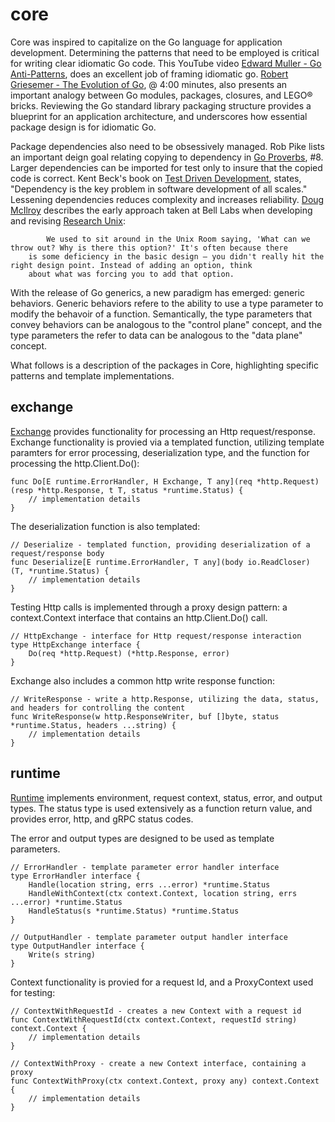 # core

Core was inspired to capitalize on the Go language for application development. Determining the patterns that need to be employed is critical for writing clear idiomatic Go code. This YouTube video [Edward Muller - Go Anti-Patterns][emuller], does an excellent job of framing idiomatic go. 
[Robert Griesemer - The Evolution of Go][rgriesemer], @ 4:00 minutes, also presents an important analogy between Go modules, packages, closures, and LEGO® bricks. Reviewing the Go standard library packaging structure provides a blueprint for an application architecture, and underscores how essential package design is for idiomatic Go. 

Package dependencies also need to be obsessively managed. Rob Pike lists an important deign goal relating copying to dependency in [Go Proverbs][rpike], #8. Larger dependencies can be imported for test only to insure that the copied code is correct. Kent Beck's book on [Test Driven Development][kbeck], states, "Dependency is the key problem in software development of all scales." Lessening dependencies reduces complexity and increases reliability. [Doug McIlroy][dmcilroy] describes the early approach taken at Bell Labs when developing and revising [Research Unix][runix]: 

            We used to sit around in the Unix Room saying, 'What can we throw out? Why is there this option?' It's often because there 
	    is some deficiency in the basic design — you didn't really hit the right design point. Instead of adding an option, think 
	    about what was forcing you to add that option.

With the release of Go generics, a new paradigm has emerged: generic behaviors. Generic behaviors refere to the ability to use a type parameter to modify the behavoir of a function. Semantically, the type parameters that convey behaviors can be analogous to the "control plane" concept, and the type parameters the refer to data can be analogous to the "data plane" concept. 

What follows is a description of the packages in Core, highlighting specific patterns and template implementations.  



## exchange
[Exchange][exchangepkg] provides functionality for processing an Http request/response. Exchange functionality is provied via a templated function, utilizing
template paramters for error processing, deserialization type, and the function for processing the http.Client.Do():

~~~
func Do[E runtime.ErrorHandler, H Exchange, T any](req *http.Request) (resp *http.Response, t T, status *runtime.Status) {
    // implementation details
}
~~~

The deserialization function is also templated:

~~~
// Deserialize - templated function, providing deserialization of a request/response body
func Deserialize[E runtime.ErrorHandler, T any](body io.ReadCloser) (T, *runtime.Status) {
    // implementation details
}
~~~

Testing Http calls is implemented through a proxy design pattern: a context.Context interface that contains an http.Client.Do() call.

~~~
// HttpExchange - interface for Http request/response interaction
type HttpExchange interface {
	Do(req *http.Request) (*http.Response, error)
}
~~~

Exchange also includes a common http write response function:

~~~
// WriteResponse - write a http.Response, utilizing the data, status, and headers for controlling the content
func WriteResponse(w http.ResponseWriter, buf []byte, status *runtime.Status, headers ...string) {
    // implementation details
}
~~~

## runtime
[Runtime][runtimepkg] implements environment, request context, status, error, and output types. The status type is used extensively as a function return value, and provides error, http, and gRPC status codes. 

The error and output types are designed to be used as template parameters.

~~~
// ErrorHandler - template parameter error handler interface
type ErrorHandler interface {
	Handle(location string, errs ...error) *runtime.Status
	HandleWithContext(ctx context.Context, location string, errs ...error) *runtime.Status
	HandleStatus(s *runtime.Status) *runtime.Status
}

// OutputHandler - template parameter output handler interface
type OutputHandler interface {
	Write(s string)
}
~~~

Context functionality is provied for a request Id, and a ProxyContext used for testing:

~~~
// ContextWithRequestId - creates a new Context with a request id
func ContextWithRequestId(ctx context.Context, requestId string) context.Context {
    // implementation details
}

// ContextWithProxy - create a new Context interface, containing a proxy
func ContextWithProxy(ctx context.Context, proxy any) context.Context {
    // implementation details
}
~~~

[emuller]: <https://www.youtube.com/watch?v=ltqV6pDKZD8>
[rgriesemer]: <https://www.youtube.com/watch?v=0ReKdcpNyQg>
[rpike]:  <https://go-proverbs.github.io/>
[kbeck]: <https://www.oreilly.com/library/view/test-driven-development/0321146530/>
[dmcilroy]: <https://en.wikipedia.org/wiki/Unix_philosophy>
[runix]: <https://en.wikipedia.org/wiki/Research_Unix>
[tutorialspoint]: <https://www.tutorialspoint.com/cplusplus/cpp_templates.htm>
[boost]: <https://www.boost.org/>
[exchangepkg]: <https://pkg.go.dev/github.com/gotemplates/core/exchange>
[runtimepkg]: <https://pkg.go.dev/github.com/gotemplates/core/runtime>


